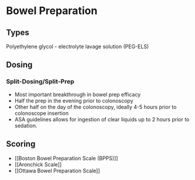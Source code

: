 # Bowel Preparation

## Types
Polyethylene glycol - electrolyte lavage solution (PEG-ELS)

## Dosing
### Split-Dosing/Split-Prep
- Most important breakthrough in bowel prep efficacy
- Half the prep in the evening prior to colonoscopy
- Other half on the day of the colonoscopy, ideally 4-5 hours prior to colonoscope insertion
- ASA guidelines allows for ingestion of clear liquids up to 2 hours prior to sedation.

## Scoring
- [[Boston Bowel Preparation Scale (BPPS)]]
- [[Aronchick Scale]]
- [[Ottawa Bowel Preparation Scale]]
